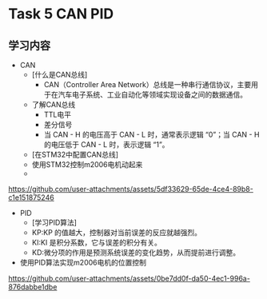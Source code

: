 # Task 5 CAN PID
## 学习内容
 - CAN
   - [什么是CAN总线]
      - CAN（Controller Area Network）总线是一种串行通信协议，主要用于在汽车电子系统、工业自动化等领域实现设备之间的数据通信。
   - 了解CAN总线
     - TTL电平
     - 差分信号
      -  当 CAN - H 的电压高于 CAN - L 时，通常表示逻辑 “0”；当 CAN - H 的电压低于 CAN - L 时，表示逻辑 “1”。
   - [在STM32中配置CAN总线]
   - 使用STM32控制m2006电机动起来
   - 

https://github.com/user-attachments/assets/5df33629-65de-4ce4-89b8-c1e151875246


 - PID
   - [学习PID算法]
   - KP:KP 的值越大，控制器对当前误差的反应就越强烈。
   - KI:KI 是积分系数，它与误差的积分有关。
   - KD:微分项的作用是预测系统误差的变化趋势，从而提前进行调整。
 - 使用PID算法实现m2006电机的位置控制


https://github.com/user-attachments/assets/0be7dd0f-da50-4ec1-996a-876dabbe1dbe

